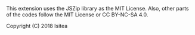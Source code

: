 This extension uses the JSZip library as the MIT License.
Also, other parts of the codes follow the MIT License or CC BY-NC-SA 4.0.

Copyright (C) 2018 Isitea
